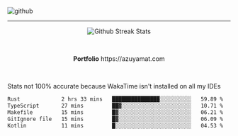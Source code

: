 ![github](https://media.discordapp.net/attachments/881363147364118528/1142610121697021952/background.png?width=1000&height=300)<br>
___
<p align="center">
  <img alt="Github Streak Stats" src="https://streak-stats.demolab.com?user=Azuyamat&theme=transparent&hide_border=true"/>
</p><br>
<p align="center">
      <strong>Portfolio</strong> https://azuyamat.com
</p><br>

Stats not 100% accurate because WakaTime isn't installed on all my IDEs
<!--START_SECTION:waka-->

```txt
Rust             2 hrs 33 mins   ███████████████░░░░░░░░░░   59.89 %
TypeScript       27 mins         ██▓░░░░░░░░░░░░░░░░░░░░░░   10.71 %
Makefile         15 mins         █▓░░░░░░░░░░░░░░░░░░░░░░░   06.21 %
GitIgnore file   15 mins         █▓░░░░░░░░░░░░░░░░░░░░░░░   06.09 %
Kotlin           11 mins         █░░░░░░░░░░░░░░░░░░░░░░░░   04.53 %
```

<!--END_SECTION:waka-->
